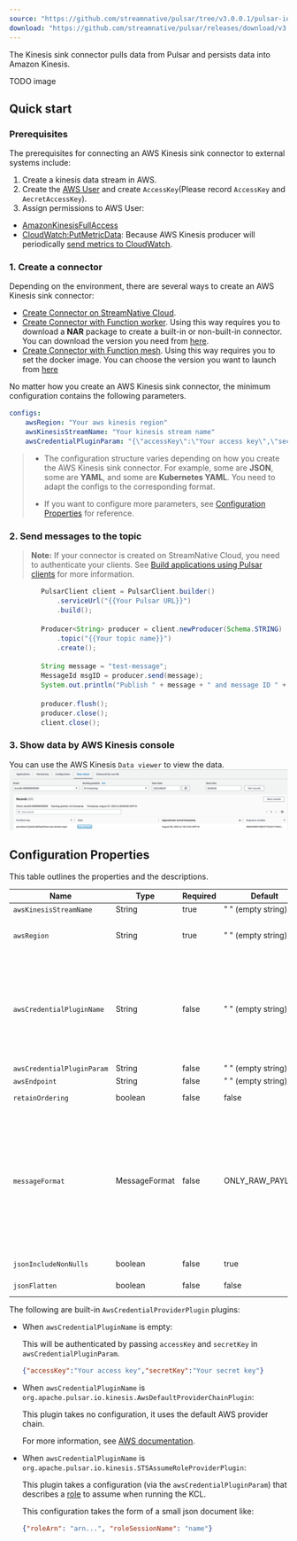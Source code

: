 ```yaml
---
source: "https://github.com/streamnative/pulsar/tree/v3.0.0.1/pulsar-io/kinesis"
download: "https://github.com/streamnative/pulsar/releases/download/v3.0.0.1/pulsar-io-kinesis-3.0.0.1.nar"
---
```


The Kinesis sink connector pulls data from Pulsar and persists data into Amazon Kinesis.

TODO image

## Quick start

### Prerequisites

The prerequisites for connecting an AWS Kinesis sink connector to external systems include:

1. Create a kinesis data stream in AWS.
2. Create the [AWS User](https://docs.aws.amazon.com/IAM/latest/UserGuide/id_users_create.html) and create `AccessKey`(Please record `AccessKey` and `AecretAccessKey`).
3. Assign permissions to AWS User:
- [AmazonKinesisFullAccess](https://docs.aws.amazon.com/aws-managed-policy/latest/reference/AmazonKinesisFullAccess.html) 
- [CloudWatch:PutMetricData](https://docs.aws.amazon.com/AmazonCloudWatch/latest/APIReference/API_PutMetricData.html): Because AWS Kinesis producer will periodically [send metrics to CloudWatch](https://docs.aws.amazon.com/streams/latest/dev/monitoring-with-cloudwatch.html). 

### 1. Create a connector
Depending on the environment, there are several ways to create an AWS Kinesis sink connector:

- [Create Connector on StreamNative Cloud](https://docs.streamnative.io/docs/connector-create).
- [Create Connector with Function worker](https://pulsar.apache.org/docs/3.0.x/io-quickstart/).
  Using this way requires you to download a **NAR** package to create a built-in or non-built-in connector. You can download the version you need from [here](https://github.com/streamnative/pulsar/releases/download/v3.0.0.1/pulsar-io-kinesis-3.0.0.1.nar).
- [Create Connector with Function mesh](https://functionmesh.io/docs/connectors/run-connector).
  Using this way requires you to set the docker image. You can choose the version you want to launch from [here](https://hub.docker.com/r/streamnative/pulsar-io-kinesis)

No matter how you create an AWS Kinesis sink connector, the minimum configuration contains the following parameters.
```yaml
configs:
    awsRegion: "Your aws kinesis region"
    awsKinesisStreamName: "Your kinesis stream name"
    awsCredentialPluginParam: "{\"accessKey\":\"Your access key\",\"secretKey\":\"Your secret key\"}"
```
> * The configuration structure varies depending on how you create the AWS Kinesis sink connector.
>  For example, some are **JSON**, some are **YAML**, and some are **Kubernetes YAML**. You need to adapt the configs to the corresponding format.
>
> * If you want to configure more parameters, see [Configuration Properties](#configuration-properties) for reference.


### 2. Send messages to the topic
> **Note:** If your connector is created on StreamNative Cloud, you need to authenticate your clients. See [Build applications using Pulsar clients](https://docs.streamnative.io/docs/qs-connect#jumpstart-for-beginners) for more information.

``` java
        PulsarClient client = PulsarClient.builder()
            .serviceUrl("{{Your Pulsar URL}}")
            .build();

        Producer<String> producer = client.newProducer(Schema.STRING)
            .topic("{{Your topic name}}")
            .create();

        String message = "test-message";
        MessageId msgID = producer.send(message);
        System.out.println("Publish " + message + " and message ID " + msgID);
        
        producer.flush();
        producer.close();
        client.close();
```

### 3. Show data by AWS Kinesis console
You can use the AWS Kinesis `Data viewer` to view the data.
![](/images/connectors/kinesis-sink-show-data.png)

## Configuration Properties

This table outlines the properties and the descriptions.

| Name                       | Type          | Required | Default            | Description                                                                                                                                                                                                                                                                                                                                                                                                                                                                                                                                                                                                                                                                                                    |
|----------------------------|---------------|----------|--------------------|----------------------------------------------------------------------------------------------------------------------------------------------------------------------------------------------------------------------------------------------------------------------------------------------------------------------------------------------------------------------------------------------------------------------------------------------------------------------------------------------------------------------------------------------------------------------------------------------------------------------------------------------------------------------------------------------------------------|
| `awsKinesisStreamName`     | String        | true     | " " (empty string) | The Kinesis stream name.                                                                                                                                                                                                                                                                                                                                                                                                                                                                                                                                                                                                                                                                                       |
| `awsRegion`                | String        | true    | " " (empty string)  | The AWS Kinesis [region](https://www.aws-services.info/regions.html). <br/><br/>**Example**<br/> us-west-1, us-west-2                                                                                                                                                                                                                                                                                                                                                                                                                                                                                                                                                                                                                                                |
| `awsCredentialPluginName`  | String        | false    | " " (empty string) | The fully-qualified class name of implementation of {@inject: github:`AwsCredentialProviderPlugin`:/pulsar-io/kinesis/src/main/java/org/apache/pulsar/io/kinesis/AwsCredentialProviderPlugin.java}. <br/><br/>It is a factory class which creates an AWSCredentialsProvider that is used by Kinesis sink. <br/><br/>If it is empty, the Kinesis sink creates a default AWSCredentialsProvider which accepts json-map of credentials in `awsCredentialPluginParam`. For examples: awsCredentialPluginParam: "{\"accessKey\":\"Your accessKey\",\"secretKey\":\"Your secretKey\"}".                                                                                                                                                                                                                                             |
| `awsCredentialPluginParam` | String        | false    | " " (empty string)  | The JSON parameter to initialize `awsCredentialsProviderPlugin`.                                                                                                                                                                                                                                                                                                                                                                                                                                                                                                                                                                                                                                                 |
| `awsEndpoint`              | String        | false    | " " (empty string) | To set a custom Kinesis endpoint, which can be found at [here](https://docs.aws.amazon.com/general/latest/gr/rande.html).                                                                                                                                                                                                                                                                                                                                                                                                                                                                                                                                                                                               |
| `retainOrdering`           | boolean       | false    | false              | Whether Pulsar connectors to retain ordering when moving messages from Pulsar to Kinesis or not.                                                                                                                                                                                                                                                                                                                                                                                                                                                                                                                                                                                                               |
| `messageFormat`            | MessageFormat | false     | ONLY_RAW_PAYLOAD   | Message format in which Kinesis sink converts Pulsar messages and publishes to Kinesis streams.<br/><br/>Below are the available options:<br/><br/><li>`ONLY_RAW_PAYLOAD`: Kinesis sink directly publishes Pulsar message payload as a message into the configured Kinesis stream. <br/><br/><li>`FULL_MESSAGE_IN_JSON`: Kinesis sink creates a JSON payload with Pulsar message payload, properties and encryptionCtx, and publishes JSON payload into the configured Kinesis stream.<br/><br/><li>`FULL_MESSAGE_IN_FB`: Kinesis sink creates a flatbuffer serialized payload with Pulsar message payload, properties and encryptionCtx, and publishes flatbuffer payload into the configured Kinesis stream. |
| `jsonIncludeNonNulls`      | boolean       | false    | true               | Only the properties with non-null values are included when the message format is `FULL_MESSAGE_IN_JSON_EXPAND_VALUE`.                                                                                                                                                                                                                                                                                                                                                                                                                                                                                                                                                                                                                                                                                                                                                                                                                                                 |
| `jsonFlatten`              | boolean       | false    | false              | When it is set to `true` and the message format is `FULL_MESSAGE_IN_JSON_EXPAND_VALUE`, the output JSON is flattened.                                                                                                                                                                                                                                                                                                                                                                                                                                                                                                                                                                                                                                                                                                                                                                                                                                                 |


The following are built-in `AwsCredentialProviderPlugin` plugins:

- When `awsCredentialPluginName` is empty:

  This will be authenticated by passing `accessKey` and `secretKey` in `awsCredentialPluginParam`.
  
  ```json
  {"accessKey":"Your access key","secretKey":"Your secret key"}
  ```
- When `awsCredentialPluginName` is `org.apache.pulsar.io.kinesis.AwsDefaultProviderChainPlugin`:

   This plugin takes no configuration, it uses the default AWS provider chain.

   For more information, see [AWS documentation](https://docs.aws.amazon.com/sdk-for-java/v1/developer-guide/credentials.html#credentials-default).

- When `awsCredentialPluginName` is `org.apache.pulsar.io.kinesis.STSAssumeRoleProviderPlugin`:

  This plugin takes a configuration (via the `awsCredentialPluginParam`) that describes a [role](https://docs.aws.amazon.com/STS/latest/APIReference/API_AssumeRole.html) to assume when running the KCL.

  This configuration takes the form of a small json document like:

  ```json
  {"roleArn": "arn...", "roleSessionName": "name"}
  ```
    

   
    

